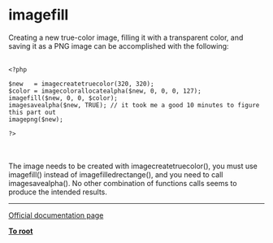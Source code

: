 # imagefill



Creating a new true-color image, filling it with a transparent color, and saving it as a PNG image can be accomplished with the following:<br><br>

```
<?php

$new   = imagecreatetruecolor(320, 320);
$color = imagecolorallocatealpha($new, 0, 0, 0, 127);
imagefill($new, 0, 0, $color);
imagesavealpha($new, TRUE); // it took me a good 10 minutes to figure this part out
imagepng($new);

?>
```
<br><br>The image needs to be created with imagecreatetruecolor(), you must use imagefill() instead of imagefilledrectange(), and you need to call imagesavealpha(). No other combination of functions calls seems to produce the intended results.  

---

[Official documentation page](https://www.php.net/manual/en/function.imagefill.php)

**[To root](/README.md)**